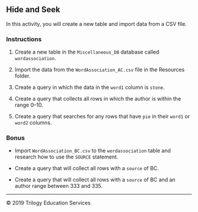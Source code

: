 ## Hide and Seek 

In this activity, you will create a new table and import data from a CSV file.

### Instructions

1. Create a new table in the `Miscellaneous_DB` database called `wordassociation`.

1. Import the data from the `WordAssociation_AC.csv` file in the Resources folder.

1. Create a query in which the data in the `word1` column is `stone`. 

1. Create a query that collects all rows in which the author is within the range 0–10.

1. Create a query that searches for any rows that have `pie` in their `word1` or `word2` columns.

### Bonus

* Import `WordAssociation_BC.csv` to the `wordassociation` table and research how to use the `SOURCE` statement.

* Create a query that will collect all rows with a `source` of BC.

* Create a query that will collect all rows with a `source` of BC and an author range between 333 and 335.

--- 

© 2019 Trilogy Education Services
